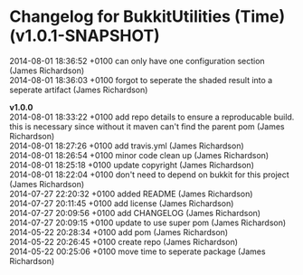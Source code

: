 # Changelog for BukkitUtilities (Time) (v1.0.1-SNAPSHOT)

2014-08-01 18:36:52 +0100    can only have one configuration section (James Richardson)  
2014-08-01 18:36:03 +0100    forgot to seperate the shaded result into a seperate artifact (James Richardson)  

**v1.0.0**  
2014-08-01 18:33:22 +0100    add repo details to ensure a reproducable build. this is necessary since without it maven can't find the parent pom (James Richardson)  
2014-08-01 18:27:26 +0100    add travis.yml (James Richardson)  
2014-08-01 18:26:54 +0100    minor code clean up (James Richardson)  
2014-08-01 18:25:18 +0100    update copyright (James Richardson)  
2014-08-01 18:22:04 +0100    don't need to depend on bukkit for this project (James Richardson)  
2014-07-27 22:20:32 +0100    added README (James Richardson)  
2014-07-27 20:11:45 +0100    add license (James Richardson)  
2014-07-27 20:09:56 +0100    add CHANGELOG (James Richardson)  
2014-07-27 20:09:15 +0100    update to use super pom (James Richardson)  
2014-05-22 20:28:34 +0100    add pom (James Richardson)  
2014-05-22 20:26:45 +0100    create repo (James Richardson)  
2014-05-22 00:25:06 +0100    move time to seperate package (James Richardson)  
